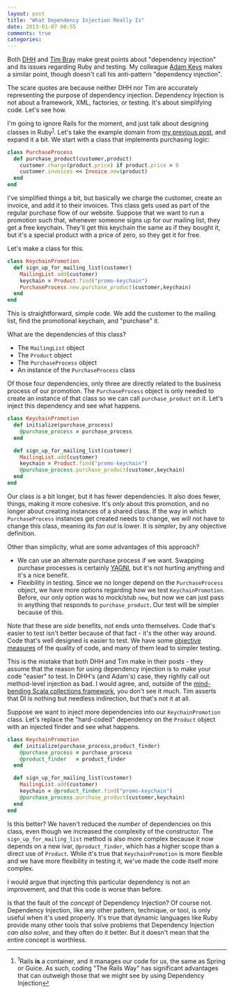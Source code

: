 ```yaml
---
layout: post
title: "What Dependency Injection Really Is"
date: 2013-01-07 08:55
comments: true
categories: 
---
```

Both [DHH][dhhpost] and [Tim Bray][timpost] make great points about "dependency injection" and its issues regarding Ruby and
testing.  My colleague [Adam Keys][adampost] makes a similar point, though doesn't call his anti-pattern "dependency injection".

The scare quotes are because neither DHH nor Tim are accurately representing the purpose of dependency injection.  Dependency
Injection is not about a framework, XML, factories, or testing.  It's about simplifying code.  Let's see how.

<!-- more -->

I'm going to ignore Rails for the moment, and just talk about designing classes in Ruby<a name="back-1"></a><sup><a href="#1">1</a></sup>.  Let's take the example
domain from [my previous post][dcipost], and expand it a bit.  We start with a class that implements purchasing logic:

```ruby
class PurchaseProcess
  def purchase_product(customer,product)
    customer.charge(product.price) if product.price > 0
    customer.invoices << Invoice.new(product)
  end
end
```

I've simplified things a bit, but basically we charge the customer, create an invoice, and add it to their invoices.  This class
gets used as part of the regular purchase flow of our website.  Suppose that we want to run a promotion such that, whenever
someone signs up for our mailing list, they get a free keychain.  They'll get this keychain the same as if they bought it, but
it's a special product with a price of zero, so they get it for free.

Let's make a class for this.

```ruby
class KeychainPromotion
  def sign_up_for_mailing_list(customer)
    MailingList.add(customer)
    keychain = Product.find("promo-keychain")
    PurchaseProcess.new.purchase_product(customer,keychain)
  end
end
```

This is straightforward, simple code.  We add the customer to the mailing list, find the promotional keychain, and "purchase" it.

What are the dependencies of this class?

* The `MailingList` object
* The `Product` object
* The `PurchaseProcess` object
* An instance of the `PurchaseProcess` class

Of those four dependencies, only three are directly related to the business process of our promotion. The `PurchaseProcess`
object is only needed to create an instance of that class so we can call `purchase_product` on it.  Let's inject this dependency
and see what happens.

```ruby
class KeychainPromotion
  def initialize(purchase_process)
    @purchase_process = purchase_process
  end

  def sign_up_for_mailing_list(customer)
    MailingList.add(customer)
    keychain = Product.find("promo-keychain")
    @purchase_process.purchase_product(customer,keychain)
  end
end
```

Our class is a bit longer, but it has fewer dependencies.  It also does fewer, things, making it more cohesive.  It's *only* about this promotion, and no longer about creating instances of a shared class.  If the way in which `PurchaseProcess` instances get created needs to change, we will not have to change this class, meaning its *fan out* is lower.  It is *simpler*, by any objective definition.

Other than simplicity, what are some advantages of this approach?

* We can use an alternate purchase process if we want.  Swapping purchase processes is certainly [YAGNI], but it's not hurting anything and it's a nice benefit.
* Flexibility in testing.  Since we no longer depend on the `PurchaseProcess` object, we have more options regarding how we test `KeychainPromotion`.  Before, our only option was to mock/stub `new`, but now we can just pass in anything that responds to `purchase_product`.  Our test will be simpler because of this.

Note that these are *side* benefits, not ends unto themselves.  Code that's easier to test isn't better because of that fact -
it's the other way around.  Code that's well designed is easier to test.  We have some [objective measures][codepost] of the
quality of code, and many of them lead to simpler testing.

This is the mistake that both DHH and Tim make in their posts - they assume that the reason for using dependency injection is to
make your code "easier" to test.  In DHH's (and Adam's) case, they rightly call out method-level injection as bad.  I would agree,
and, outside of the [mind-bending Scala collections framework][suicidenote], you don't see it much.  Tim asserts that DI is nothing but needless indirection, but that's not it at all.

Suppose we want to inject more dependencies into our `KeychainPromotion` class.  Let's replace the "hard-coded" dependency on
the `Product` object with an injected finder and see what happens.

```ruby
class KeychainPromotion
  def initialize(purchase_process,product_finder)
    @purchase_process = purchase_process
    @product_finder   = product_finder
  end

  def sign_up_for_mailing_list(customer)
    MailingList.add(customer)
    keychain = @product_finder.find("promo-keychain")
    @purchase_process.purchase_product(customer,keychain)
  end
end
```

Is this better?  We haven't reduced the *number* of dependencies on this class, even though we increased the complexity of the
constructor.  The `sign_up_for_mailing_list` method is also more complex because it now depends on a new ivar, `@product_finder`,
  which has a higher scope than a direct use of `Product`.  While it's true that `KeychainPromotion` is more flexible and we have more flexibility in testing it, we've made the code itself more complex.

I would argue that injecting this particular dependency is not an improvement, and that this code is worse than before.

Is that the fault of the *concept* of Dependency Injection? Of course not.  Dependency Injection, like any other pattern, technique, or tool, is only useful when it's used properly.  It's true that dynamic languages like Ruby provide many other tools that solve problems that Dependency Injection *can also solve*, and they often do it better.  But it doesn't mean that the entire
concept is worthless.

---

<footer class='footnotes'>
<ol>
<li>
<a name='1'></a>
<sup>1</sup>Rails <strong>is</strong> a container, and it manages our code for us, the same as Spring or Guice.  As such, coding "The Rails Way" has significant advantages that can outweigh those that we might see by using Dependency Injection<a href='#back-1'>↩</a>
</li>
</ol></footer>

[dhhpost]: http://david.heinemeierhansson.com/2012/dependency-injection-is-not-a-virtue.html
[timpost]: http://www.tbray.org/ongoing/When/201x/2013/01/06/Unit-testing-and-dependency-injection
[adampost]: http://weblog.therealadam.com/2013/01/03/design-for-test-vs-design-for-api/
[dcipost]: http://www.naildrivin5.com/blog/2013/01/02/dci-vs-just-making-classes.html
[YAGNI]: http://en.wikipedia.org/wiki/YAGNI
[codepost]: http://www.naildrivin5.com/blog/2012/06/27/what-is-better-code.html
[suicidenote]: http://stackoverflow.com/questions/1722726/is-the-scala-2-8-collections-library-a-case-of-the-longest-suicide-note-in-hist
